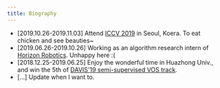 ```yaml
---
title: Biography
---
```



- [2019.10.26-2019.11.03] Attend [ICCV 2019](http://iccv2019.thecvf.com) in Seoul, Koera. To eat chicken and see beauties~
- [2019.06.26-2019.10.26] Working as an algorithm research intern of [Horizon Robotics](https://www.horizon.ai). Unhappy here :(
- [2018.12.25-2019.06.25] Enjoy the wonderful time in Huazhong Univ., and win the 5th of [DAVIS'19 semi-supervised VOS track](https://davischallenge.org/challenge2019/leaderboards.html).
- [...] Update when I want to.

